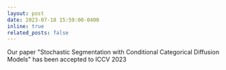 ```yaml
---
layout: post
date: 2023-07-18 15:59:00-0400
inline: true
related_posts: false
---
```


Our paper "Stochastic Segmentation with Conditional Categorical Diffusion Models" has been accepted to ICCV 2023
